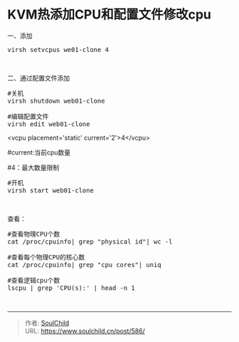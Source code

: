 # KVM热添加CPU和配置文件修改cpu

<!--more-->
一、添加
<pre>virsh setvcpus we01-clone 4</pre>
&nbsp;

二、通过配置文件添加
<pre>#关机
virsh shutdown web01-clone

#编辑配置文件
virsh edit web01-clone</pre>
&lt;vcpu placement='static' current='2'&gt;4&lt;/vcpu&gt;

#current:当前cpu数量

#4：最大数量限制
<pre>#开机
virsh start web01-clone</pre>
&nbsp;

查看：
<pre>#查看物理CPU个数
cat /proc/cpuinfo| grep "physical id"| wc -l

#查看每个物理CPU的核心数
cat /proc/cpuinfo| grep "cpu cores"| uniq

#查看逻辑cpu个数
lscpu | grep 'CPU(s):' | head -n 1</pre>
&nbsp;


---

> 作者: [SoulChild](https://www.soulchild.cn)  
> URL: https://www.soulchild.cn/post/586/  

